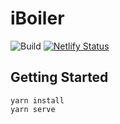 # iBoiler

![Build](https://github.com/talkor/boilr/workflows/Build/badge.svg)
[![Netlify Status](https://api.netlify.com/api/v1/badges/0896f4a3-15f7-4f78-b640-785c034833e6/deploy-status)](https://app.netlify.com/sites/boilr/deploys)

## Getting Started

```
yarn install
yarn serve
```
